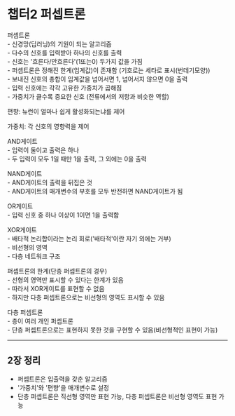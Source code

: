 # 챕터2 퍼셉트론
퍼셉트론  
\- 신경망(딥러닝)의 기원이 되는 알고리즘  
\- 다수의 신호를 입력받아 하나의 신호를 출력  
\- 신호는 '흐른다/안흐른다'(1또는0) 두가지 값을 가짐  
\- 퍼셉트론은 정해진 한계(임계값)이 존재함 (기호로는 세타로 표시(번데기모양))  
\- 보내진 신호의 총합이 임계값을 넘어서면 1, 넘어서지 않으면 0을 출력  
\- 입력 신호에는 각각 고유한 가중치가 곱해짐  
\- 가중치가 클수록 중요한 신호 (전류에서의 저항과 비슷한 역할)  

편향: 뉴런이 얼마나 쉽게 활성화되는냐를 제어  

가중치: 각 신호의 영향력을 제어  

AND게이트  
\- 입력이 둘이고 출력은 하나  
\- 두 입력이 모두 1일 때만 1을 출력, 그 외에는 0을 출력

NAND게이트  
\- AND게이트의 출력을 뒤집은 것  
\- AND게이트의 매개변수의 부호를 모두 반전하면 NAND게이트가 됨

OR게이트  
\- 입력 신호 중 하나 이상이 1이면 1을 출력함

XOR게이트  
\- 배타적 논리합이라는 논리 회로('배타적'이란 자기 외에는 거부)  
\- 비선형의 영역  
\- 다층 네트워크 구조

퍼셉트론의 한계(단층 퍼셉트론의 경우)  
\- 선형의 영역만 표시할 수 있다는 한계가 있음  
\- 따라서 XOR게이트를 표현할 수 없음  
\- 하지만 다층 퍼셉트론으로는 비선형의 영역도 표시할 수 있음

다층 퍼셉트론  
\- 층이 여러 개인 퍼셉트론  
\- 단층 퍼셉트론으로는 표현하지 못한 것을 구현할 수 있음(비선형적인 표현이 가능)

---
## 2장 정리
- 퍼셉트론은 입출력을 갖춘 알고리즘
- '가중치'와 '편향'을 매개변수로 설정
- 단층 퍼셉트론은 직선형 영역만 표현 가능, 다층 퍼셉트론은 비선형 영역도 표현 가능